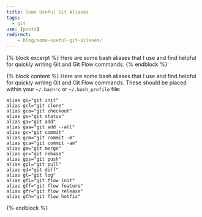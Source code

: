```yaml
---
title: Some Useful Git Aliases
tags:
  - git
use: [posts]
redirect:
    - blog/some-useful-git-aliases/
---
```

{% block excerpt %}
Here are some bash aliases that I use and find helpful for quickly writing Git and Git Flow commands.
{% endblock %}

{% block content %}
Here are some bash aliases that I use and find helpful for quickly writing Git and Git Flow commands. These should be placed within your `~/.bashrc` or `~/.bash_profile` file:

    alias gi="git init"
    alias gcl="git clone"
    alias gco="git checkout"
    alias gs="git status"
    alias ga="git add"
    alias gaa="git add --all"
    alias gc="git commit"
    alias gcm="git commit -m"
    alias gca="git commit -am"
    alias gm="git merge"
    alias gr="git rebase"
    alias gps="git push"
    alias gpl="git pull"
    alias gd="git diff"
    alias gl="git log"
    alias gfi="git flow init"
    alias gff="git flow feature"
    alias gfr="git flow release"
    alias gfh="git flow hotfix"
{% endblock %}
